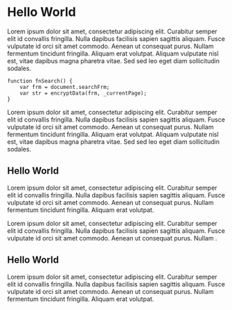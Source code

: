 # Hello World

Lorem ipsum dolor sit amet, consectetur adipiscing elit. Curabitur semper elit id convallis fringilla. Nulla dapibus facilisis sapien sagittis aliquam. Fusce vulputate id orci sit amet commodo. Aenean ut consequat purus. Nullam fermentum tincidunt fringilla. Aliquam erat volutpat. Aliquam vulputate nisl est, vitae dapibus magna pharetra vitae. Sed sed leo eget diam sollicitudin sodales.

```
function fnSearch() { 
    var frm = document.searchFrm; 
    var str = encryptData(frm, _currentPage); 
}
```

Lorem ipsum dolor sit amet, consectetur adipiscing elit. Curabitur semper elit id convallis fringilla. Nulla dapibus facilisis sapien sagittis aliquam. Fusce vulputate id orci sit amet commodo. Aenean ut consequat purus. Nullam fermentum tincidunt fringilla. Aliquam erat volutpat. Aliquam vulputate nisl est, vitae dapibus magna pharetra vitae. Sed sed leo eget diam sollicitudin sodales.

## Hello World

Lorem ipsum dolor sit amet, consectetur adipiscing elit. Curabitur semper elit id convallis fringilla. Nulla dapibus facilisis sapien sagittis aliquam. Fusce vulputate id orci sit amet commodo. Aenean ut consequat purus. Nullam fermentum tincidunt fringilla. Aliquam erat volutpat.

Lorem ipsum dolor sit amet, consectetur adipiscing elit. Curabitur semper elit id convallis fringilla. Nulla dapibus facilisis sapien sagittis aliquam. Fusce vulputate id orci sit amet commodo. Aenean ut consequat purus. Nullam .

## Hello World

Lorem ipsum dolor sit amet, consectetur adipiscing elit. Curabitur semper elit id convallis fringilla. Nulla dapibus facilisis sapien sagittis aliquam. Fusce vulputate id orci sit amet commodo. Aenean ut consequat purus. Nullam fermentum tincidunt fringilla. Aliquam erat volutpat.